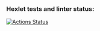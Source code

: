 ### Hexlet tests and linter status:
[![Actions Status](https://github.com/GettinBro/java-project-61/actions/workflows/hexlet-check.yml/badge.svg)](https://github.com/GettinBro/java-project-61/actions)
